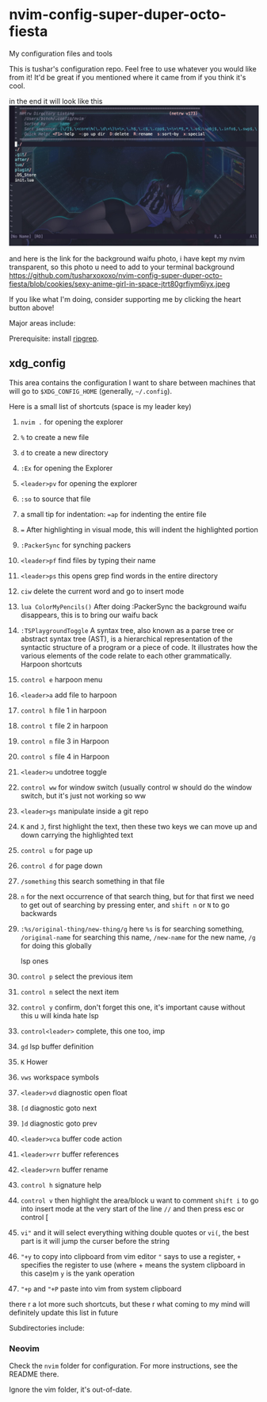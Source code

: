 # nvim-config-super-duper-octo-fiesta
My configuration files and tools

This is tushar's configuration repo. Feel free to use whatever you would like from it! It'd be great if you mentioned where it came from if you think it's cool.

in the end it will look like this
![alt text](https://github.com/tusharxoxoxo/nvim-config-super-duper-octo-fiesta/blob/cookies/Screenshot%202023-06-22%20at%2013.51.51.jpg)

and here is the link for the background waifu photo, i have kept my nvim transparent, so this photo u need to add to your terminal background
https://github.com/tusharxoxoxo/nvim-config-super-duper-octo-fiesta/blob/cookies/sexy-anime-girl-in-space-jtrt80grfiym6iyx.jpeg

If you like what I'm doing, consider supporting me by clicking the heart button above!

Major areas include:

Prerequisite: install [ripgrep](https://github.com/BurntSushi/ripgrep).

## xdg_config

This area contains the configuration I want to share between machines that will go to `$XDG_CONFIG_HOME` (generally, `~/.config`).

Here is a small list of shortcuts (space is my leader key)
1. `nvim .` for opening the explorer
2. `%` to create a new file
3. `d` to create a new directory
4. `:Ex` for opening the Explorer
5. `<leader>pv` for opening the explorer
6. `:so` to source that file
7. a small tip for indentation: `=ap` for indenting the entire file
8. `=` After highlighting in visual mode, this will indent the highlighted portion
9. `:PackerSync` for synching packers
10. `<leader>pf` find files by typing their name
11. `<leader>ps` this opens grep find words in the entire directory
12. `ciw` delete the current word and go to insert mode
13. `lua ColorMyPencils()` After doing :PackerSync the background waifu disappears, this is to bring our waifu back
14. `:TSPlaygroundToggle` A syntax tree, also known as a parse tree or abstract syntax tree (AST), is a hierarchical representation of the syntactic structure of a program or a piece of code. It illustrates how the various elements of the code relate to each other grammatically.
    Harpoon shortcuts
15. `control e` harpoon menu
16. `<leader>a` add file to harpoon
17. `control h` file 1 in harpoon
18. `control t` file 2 in harpoon
19. `control n` file 3 in Harpoon
20. `control s` file 4 in Harpoon

21. `<leader>u` undotree toggle
22. `control ww` for window switch (usually control w should do the window switch, but it's just not working so ww
23. `<leader>gs` manipulate inside a git repo

24. `K` and `J`, first highlight the text, then these two keys we can move up and down carrying the highlighted text
25. `control u` for page up
26. `control d` for page down
27. `/something` this search something in that file
28. `n` for the next occurrence of that search thing, but for that first we need to get out of searching by pressing enter, and `shift n` or `N` to go backwards
29. `:%s/original-thing/new-thing/g` here `%s` is for searching something, `/original-name` for searching this name, `/new-name` for the new name, `/g` for doing this globally

    lsp ones
30. `control p` select the previous item
31. `control n` select the next item
32. `control y` confirm, don't forget this one, it's important cause without this u will kinda hate lsp
33. `control<leader>` complete, this one too, imp

34. `gd` lsp buffer definition
35. `K` Hower
36. `vws` workspace symbols
37. `<leader>vd` diagnostic open float
38. `[d` diagnostic goto next
39. `]d` diagnostic goto prev
40. `<leader>vca` buffer code action
41. `<leader>vrr` buffer references
42. `<leader>vrn` buffer rename
43. `control h` signature help
44. `control v` then highlight the area/block u want to comment `shift i` to go into insert mode at the very start of the line
    `//` and then press esc or control [
45. `vi"` and it will select everything withing double quotes or `vi(`, the best part is it will jump the curser before the string
46. `"+y` to copy into clipboard from vim editor
    `"` says to use a register, `+` specifies the register to use (where + means the system clipboard in this case)m `y` is the yank operation
47. `"+p` and `"+P` paste into vim from system clipboard

there r a lot more such shortcuts, but these r what coming to my mind will definitely update this list in future


Subdirectories include:

### Neovim

Check the `nvim` folder for configuration. For more instructions, see the README there.

Ignore the vim folder, it's out-of-date.

